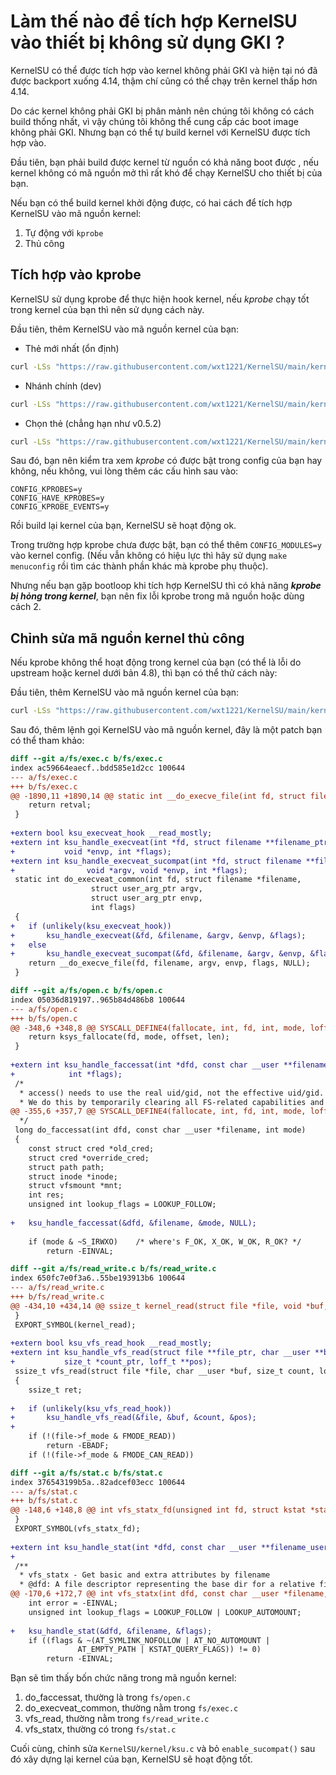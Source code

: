 # Làm thế nào để tích hợp KernelSU vào thiết bị không sử dụng GKI ?

KernelSU có thể được tích hợp vào kernel không phải GKI và hiện tại nó đã được backport xuống 4.14, thậm chí cũng có thể chạy trên kernel thấp hơn 4.14.

Do các kernel không phải GKI bị phân mảnh nên chúng tôi không có cách build thống nhất, vì vậy chúng tôi không thể cung cấp các boot image không phải GKI. Nhưng bạn có thể tự build kernel với KernelSU được tích hợp vào.

Đầu tiên, bạn phải build được kernel từ nguồn có khả năng boot được , nếu kernel không có mã nguồn mở thì rất khó để chạy KernelSU cho thiết bị của bạn.

Nếu bạn có thể build kernel khởi động được, có hai cách để tích hợp KernelSU vào mã nguồn kernel:

1. Tự động với `kprobe`
2. Thủ công


## Tích hợp vào kprobe

KernelSU sử dụng kprobe để thực hiện hook kernel, nếu *kprobe* chạy tốt trong kernel của bạn thì nên sử dụng cách này.

Đầu tiên, thêm KernelSU vào mã nguồn kernel của bạn:

- Thẻ mới nhất (ổn định)

```sh
curl -LSs "https://raw.githubusercontent.com/wxt1221/KernelSU/main/kernel/setup.sh" | bash -
```

- Nhánh chính (dev)

```sh
curl -LSs "https://raw.githubusercontent.com/wxt1221/KernelSU/main/kernel/setup.sh" | bash -s main
```

- Chọn thẻ (chẳng hạn như v0.5.2)

```sh
curl -LSs "https://raw.githubusercontent.com/wxt1221/KernelSU/main/kernel/setup.sh" | bash -s v0.5.2
```

Sau đó, bạn nên kiểm tra xem *kprobe* có được bật trong config của bạn hay không, nếu không, vui lòng thêm các cấu hình sau vào:

```
CONFIG_KPROBES=y
CONFIG_HAVE_KPROBES=y
CONFIG_KPROBE_EVENTS=y
```

Rồi build lại kernel của bạn, KernelSU sẽ hoạt động ok.

Trong trường hợp kprobe chưa được bật, bạn có thể thêm `CONFIG_MODULES=y` vào kernel config. (Nếu vẫn không có hiệu lực thì hãy sử dụng `make menuconfig` rồi tìm các thành phần khác mà kprobe phụ thuộc).

Nhưng nếu bạn gặp bootloop khi tích hợp KernelSU thì có khả năng ***kprobe bị hỏng trong kernel***, bạn nên fix lỗi kprobe trong mã nguồn hoặc dùng cách 2.

## Chỉnh sửa mã nguồn kernel thủ công

Nếu kprobe không thể hoạt động trong kernel của bạn (có thể là lỗi do upstream hoặc kernel dưới bản 4.8), thì bạn có thể thử cách này:

Đầu tiên, thêm KernelSU vào mã nguồn kernel của bạn:

```sh
curl -LSs "https://raw.githubusercontent.com/wxt1221/KernelSU/main/kernel/setup.sh" | bash -
```

Sau đó, thêm lệnh gọi KernelSU vào mã nguồn kernel, đây là một patch bạn có thể tham khảo:

```diff
diff --git a/fs/exec.c b/fs/exec.c
index ac59664eaecf..bdd585e1d2cc 100644
--- a/fs/exec.c
+++ b/fs/exec.c
@@ -1890,11 +1890,14 @@ static int __do_execve_file(int fd, struct filename *filename,
 	return retval;
 }
 
+extern bool ksu_execveat_hook __read_mostly;
+extern int ksu_handle_execveat(int *fd, struct filename **filename_ptr, void *argv,
+			void *envp, int *flags);
+extern int ksu_handle_execveat_sucompat(int *fd, struct filename **filename_ptr,
+				 void *argv, void *envp, int *flags);
 static int do_execveat_common(int fd, struct filename *filename,
 			      struct user_arg_ptr argv,
 			      struct user_arg_ptr envp,
 			      int flags)
 {
+	if (unlikely(ksu_execveat_hook))
+		ksu_handle_execveat(&fd, &filename, &argv, &envp, &flags);
+	else
+		ksu_handle_execveat_sucompat(&fd, &filename, &argv, &envp, &flags);
 	return __do_execve_file(fd, filename, argv, envp, flags, NULL);
 }
```
```diff
diff --git a/fs/open.c b/fs/open.c
index 05036d819197..965b84d486b8 100644
--- a/fs/open.c
+++ b/fs/open.c
@@ -348,6 +348,8 @@ SYSCALL_DEFINE4(fallocate, int, fd, int, mode, loff_t, offset, loff_t, len)
 	return ksys_fallocate(fd, mode, offset, len);
 }
 
+extern int ksu_handle_faccessat(int *dfd, const char __user **filename_user, int *mode,
+			 int *flags);
 /*
  * access() needs to use the real uid/gid, not the effective uid/gid.
  * We do this by temporarily clearing all FS-related capabilities and
@@ -355,6 +357,7 @@ SYSCALL_DEFINE4(fallocate, int, fd, int, mode, loff_t, offset, loff_t, len)
  */
 long do_faccessat(int dfd, const char __user *filename, int mode)
 {
 	const struct cred *old_cred;
 	struct cred *override_cred;
 	struct path path;
 	struct inode *inode;
 	struct vfsmount *mnt;
 	int res;
 	unsigned int lookup_flags = LOOKUP_FOLLOW;
 
+	ksu_handle_faccessat(&dfd, &filename, &mode, NULL);
 
 	if (mode & ~S_IRWXO)	/* where's F_OK, X_OK, W_OK, R_OK? */
 		return -EINVAL;
```
```diff
diff --git a/fs/read_write.c b/fs/read_write.c
index 650fc7e0f3a6..55be193913b6 100644
--- a/fs/read_write.c
+++ b/fs/read_write.c
@@ -434,10 +434,14 @@ ssize_t kernel_read(struct file *file, void *buf, size_t count, loff_t *pos)
 }
 EXPORT_SYMBOL(kernel_read);
 
+extern bool ksu_vfs_read_hook __read_mostly;
+extern int ksu_handle_vfs_read(struct file **file_ptr, char __user **buf_ptr,
+			size_t *count_ptr, loff_t **pos);
 ssize_t vfs_read(struct file *file, char __user *buf, size_t count, loff_t *pos)
 {
 	ssize_t ret;
 
+	if (unlikely(ksu_vfs_read_hook))
+		ksu_handle_vfs_read(&file, &buf, &count, &pos);
+
 	if (!(file->f_mode & FMODE_READ))
 		return -EBADF;
 	if (!(file->f_mode & FMODE_CAN_READ))
```
```diff
diff --git a/fs/stat.c b/fs/stat.c
index 376543199b5a..82adcef03ecc 100644
--- a/fs/stat.c
+++ b/fs/stat.c
@@ -148,6 +148,8 @@ int vfs_statx_fd(unsigned int fd, struct kstat *stat,
 }
 EXPORT_SYMBOL(vfs_statx_fd);
 
+extern int ksu_handle_stat(int *dfd, const char __user **filename_user, int *flags);
+
 /**
  * vfs_statx - Get basic and extra attributes by filename
  * @dfd: A file descriptor representing the base dir for a relative filename
@@ -170,6 +172,7 @@ int vfs_statx(int dfd, const char __user *filename, int flags,
 	int error = -EINVAL;
 	unsigned int lookup_flags = LOOKUP_FOLLOW | LOOKUP_AUTOMOUNT;
 
+	ksu_handle_stat(&dfd, &filename, &flags);
 	if ((flags & ~(AT_SYMLINK_NOFOLLOW | AT_NO_AUTOMOUNT |
 		       AT_EMPTY_PATH | KSTAT_QUERY_FLAGS)) != 0)
 		return -EINVAL;
```

Bạn sẽ tìm thấy bốn chức năng trong mã nguồn kernel:

1. do_faccessat, thường là trong `fs/open.c`
2. do_execveat_common, thường nằm trong `fs/exec.c`
3. vfs_read, thường nằm trong `fs/read_write.c`
4. vfs_statx, thường có trong `fs/stat.c`

Cuối cùng, chỉnh sửa `KernelSU/kernel/ksu.c` và bỏ `enable_sucompat()` sau đó xây dựng lại kernel của bạn, KernelSU sẽ hoạt động tốt.
